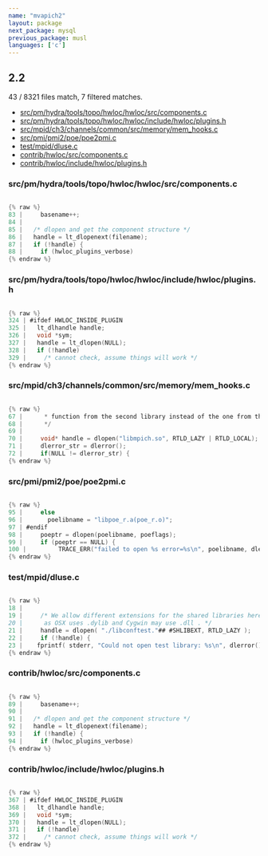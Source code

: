```yaml
---
name: "mvapich2"
layout: package
next_package: mysql
previous_package: musl
languages: ['c']
---
```

## 2.2
43 / 8321 files match, 7 filtered matches.

 - [src/pm/hydra/tools/topo/hwloc/hwloc/src/components.c](#srcpmhydratoolstopohwlochwlocsrccomponentsc)
 - [src/pm/hydra/tools/topo/hwloc/hwloc/include/hwloc/plugins.h](#srcpmhydratoolstopohwlochwlocincludehwlocpluginsh)
 - [src/mpid/ch3/channels/common/src/memory/mem_hooks.c](#srcmpidch3channelscommonsrcmemorymem_hooksc)
 - [src/pmi/pmi2/poe/poe2pmi.c](#srcpmipmi2poepoe2pmic)
 - [test/mpid/dluse.c](#testmpiddlusec)
 - [contrib/hwloc/src/components.c](#contribhwlocsrccomponentsc)
 - [contrib/hwloc/include/hwloc/plugins.h](#contribhwlocincludehwlocpluginsh)

### src/pm/hydra/tools/topo/hwloc/hwloc/src/components.c

```c

{% raw %}
83 |     basename++;
84 | 
85 |   /* dlopen and get the component structure */
86 |   handle = lt_dlopenext(filename);
87 |   if (!handle) {
88 |     if (hwloc_plugins_verbose)
{% endraw %}

```
### src/pm/hydra/tools/topo/hwloc/hwloc/include/hwloc/plugins.h

```c

{% raw %}
324 | #ifdef HWLOC_INSIDE_PLUGIN
325 |   lt_dlhandle handle;
326 |   void *sym;
327 |   handle = lt_dlopen(NULL);
328 |   if (!handle)
329 |     /* cannot check, assume things will work */
{% endraw %}

```
### src/mpid/ch3/channels/common/src/memory/mem_hooks.c

```c

{% raw %}
67 |      * function from the second library instead of the one from the system.
68 |      */
69 | 
70 |     void* handle = dlopen("libmpich.so", RTLD_LAZY | RTLD_LOCAL);
71 |     dlerror_str = dlerror();
72 |     if(NULL != dlerror_str) {
{% endraw %}

```
### src/pmi/pmi2/poe/poe2pmi.c

```c

{% raw %}
95 |     else
96 |       poelibname = "libpoe_r.a(poe_r.o)";
97 | #endif
98 |     poeptr = dlopen(poelibname, poeflags);
99 |     if (poeptr == NULL) {
100 |         TRACE_ERR("failed to open %s error=%s\n", poelibname, dlerror());
{% endraw %}

```
### test/mpid/dluse.c

```c

{% raw %}
18 | 
19 |     /* We allow different extensions for the shared libraries here, 
20 |      as OSX uses .dylib and Cygwin may use .dll . */
21 |     handle = dlopen( "./libconftest."## #SHLIBEXT, RTLD_LAZY );
22 |     if (!handle) {
23 | 	fprintf( stderr, "Could not open test library: %s\n", dlerror() );
{% endraw %}

```
### contrib/hwloc/src/components.c

```c

{% raw %}
89 |     basename++;
90 | 
91 |   /* dlopen and get the component structure */
92 |   handle = lt_dlopenext(filename);
93 |   if (!handle) {
94 |     if (hwloc_plugins_verbose)
{% endraw %}

```
### contrib/hwloc/include/hwloc/plugins.h

```c

{% raw %}
367 | #ifdef HWLOC_INSIDE_PLUGIN
368 |   lt_dlhandle handle;
369 |   void *sym;
370 |   handle = lt_dlopen(NULL);
371 |   if (!handle)
372 |     /* cannot check, assume things will work */
{% endraw %}

```